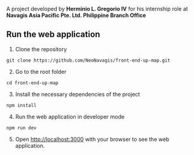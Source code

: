 A project developed by **Herminio L. Gregorio IV** for his internship role at **Navagis Asia Pacific Pte. Ltd. Philippine Branch Office**

## Run the web application

1. Clone the repository 
```
git clone https://github.com/NeoNavagis/front-end-up-map.git
```

2. Go to the root folder
```
cd front-end-up-map
```

3. Install the necessary dependencies of the project
```
npm install
```

4.  Run the web application in developer mode
```
npm run dev
```

5.  Open [http://localhost:3000](http://localhost:3000) with your browser to see the web application.

